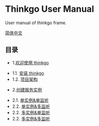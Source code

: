 # Thinkgo User Manual

User manual of thinkgo frame.

[简体中文](https://github.com/henrylee2cn/thinkbook/blob/master/README_ZH.md)

## 目录

* 1.[欢迎使用 thinkgo](01.00.md)
 - 1.1. [安装 thinkgo](01.01.md)
 - 1.2. [项目架构](01.02.md)

* 2.[创建服务实例](02.00.md)
 - 2.1. [单实例&单监听](02.01.md)
 - 2.2. [单实例&多监听](02.02.md)
 - 2.2. [多实例&单监听](02.03.md)
 - 2.2. [多实例&多监听](02.04.md)
